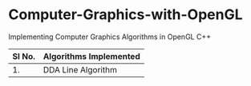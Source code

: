 # Computer-Graphics-with-OpenGL
 Implementing Computer Graphics Algorithms in OpenGL C++

| Sl No.| Algorithms Implemented |
|-------|------------------------|
| 1.    | DDA Line Algorithm     |
